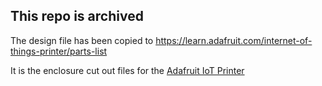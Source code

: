 ## This repo is archived

The design file has been copied to https://learn.adafruit.com/internet-of-things-printer/parts-list

It is the enclosure cut out files for the [Adafruit IoT Printer](https://www.adafruit.com/product/717)
